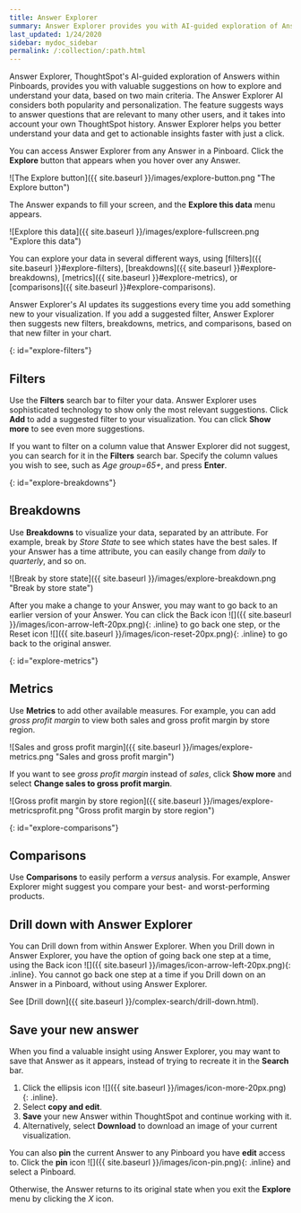 ```yaml
---
title: Answer Explorer
summary: Answer Explorer provides you with AI-guided exploration of Answers within Pinboards, so you can more easily find valuable and actionable information inside your data.
last_updated: 1/24/2020
sidebar: mydoc_sidebar
permalink: /:collection/:path.html
---
```


Answer Explorer, ThoughtSpot's AI-guided exploration of Answers within Pinboards, provides you with valuable suggestions on how to explore and understand your data, based on two main criteria. The Answer Explorer AI considers both popularity and personalization. The feature suggests ways to answer questions that are relevant to many other users, and it takes into account your own ThoughtSpot history. Answer Explorer helps you better understand your data and get to actionable insights faster with just a click.

You can access Answer Explorer from any Answer in a Pinboard. Click the **Explore** button that appears when you hover over any Answer.

![The Explore button]({{ site.baseurl }}/images/explore-button.png "The Explore button")
<!--{% include image.html file="explore-button.png" title="The Explore button" alt="The Explore button appears when you hover over an Answer in a Pinboard." caption="The Explore button" %}-->

The Answer expands to fill your screen, and the **Explore this data** menu appears.

![Explore this data]({{ site.baseurl }}/images/explore-fullscreen.png "Explore this data")
<!--{% include image.html file="explore-fullscreen.png" title="Explore this data" alt="After you click Explore, the Answer expands to full screen." caption="Explore this data" %}-->

You can explore your data in several different ways, using [filters]({{ site.baseurl }}#explore-filters), [breakdowns]({{ site.baseurl }}#explore-breakdowns), [metrics]({{ site.baseurl }}#explore-metrics), or [comparisons]({{ site.baseurl }}#explore-comparisons).

Answer Explorer's AI updates its suggestions every time you add something new to your visualization. If you add a suggested filter, Answer Explorer then suggests new filters, breakdowns, metrics, and comparisons, based on that new filter in your chart.

{: id="explore-filters"}
## Filters
Use the **Filters** search bar to filter your data. Answer Explorer uses sophisticated technology to show only the most relevant suggestions. Click **Add** to add a suggested filter to your visualization. You can click **Show more** to see even more suggestions.

If you want to filter on a column value that Answer Explorer did not suggest, you can search for it in the **Filters** search bar. Specify the column values you wish to see, such as *Age group=65+*, and press **Enter**.

{: id="explore-breakdowns"}
## Breakdowns
Use **Breakdowns** to visualize your data, separated by an attribute. For example, break by *Store State* to see which states have the best sales. If your Answer has a time attribute, you can easily change from *daily* to *quarterly*, and so on.

![Break by store state]({{ site.baseurl }}/images/explore-breakdown.png "Break by store state")
<!--{% include image.html file="explore-breakdown.png" title="Break by store state" alt="Visually separate your data by store state using the Breakdown feature" caption="Break by store state" %}-->

After you make a change to your Answer, you may want to go back to an earlier version of your Answer. You can click the Back icon ![]({{ site.baseurl }}/images/icon-arrow-left-20px.png){: .inline} to go back one step, or the Reset icon ![]({{ site.baseurl }}/images/icon-reset-20px.png){: .inline} to go back to the original answer.

{: id="explore-metrics"}
## Metrics
Use **Metrics** to add other available measures. For example, you can add *gross profit margin* to view both sales and gross profit margin by store region.

![Sales and gross profit margin]({{ site.baseurl }}/images/explore-metrics.png "Sales and gross profit margin")
<!--{% include image.html file="explore-metrics.png" title="Sales and gross profit margin" alt="You can add another measure to your visualization." caption="Sales and gross profit margin" %}-->

If you want to see *gross profit margin* instead of *sales*, click **Show more** and select **Change sales to gross profit margin**.

![Gross profit margin by store region]({{ site.baseurl }}/images/explore-metricsprofit.png "Gross profit margin by store region")
<!--{% include image.html file="explore-metricsprofit.png" title="Gross profit margin by store region" alt="You can replace one measure with another in your visualization." caption="Gross profit margin by store region" %}-->

{: id="explore-comparisons"}
## Comparisons
Use **Comparisons** to easily perform a *versus* analysis. For example, Answer Explorer might suggest you compare your best- and worst-performing products.

## Drill down with Answer Explorer
You can Drill down from within Answer Explorer. When you Drill down in Answer Explorer, you have the option of going back one step at a time, using the Back icon ![]({{ site.baseurl }}/images/icon-arrow-left-20px.png){: .inline}. You cannot go back one step at a time if you Drill down on an Answer in a Pinboard, without using Answer Explorer.

See [Drill down]({{ site.baseurl }}/complex-search/drill-down.html).

## Save your new answer
When you find a valuable insight using Answer Explorer, you may want to save that Answer as it appears, instead of trying to recreate it in the **Search** bar.
1. Click the ellipsis icon ![]({{ site.baseurl }}/images/icon-more-20px.png){: .inline}.
2. Select **copy and edit**.
3. **Save** your new Answer within ThoughtSpot and continue working with it.
3. Alternatively, select **Download** to download an image of your current visualization.

You can also **pin** the current Answer to any Pinboard you have **edit** access to. Click the **pin** icon ![]({{ site.baseurl }}/images/icon-pin.png){: .inline} and select a Pinboard.

Otherwise, the Answer returns to its original state when you exit the **Explore** menu by clicking the *X* icon.
